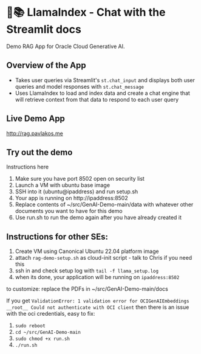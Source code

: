 # 🦙📚 LlamaIndex - Chat with the Streamlit docs

Demo RAG App for Oracle Cloud Generative AI. 

## Overview of the App

- Takes user queries via Streamlit's `st.chat_input` and displays both user queries and model responses with `st.chat_message`
- Uses LlamaIndex to load and index data and create a chat engine that will retrieve context from that data to respond to each user query

## Live Demo App

http://rag.pavlakos.me


## Try out the demo

Instructions here
1. Make sure you have port 8502 open on security list
2. Launch a VM with ubuntu base image
3. SSH into it (ubuntu@ipaddress) and run setup.sh
4. Your app is running on http://ipaddress:8502
5. Replace contents of ~/src/GenAI-Demo-main/data with whatever other documents you want to have for this demo
6. Use run.sh to run the demo again after you have already created it


## Instructions for other SEs: 

1. Create VM using Canonical Ubuntu 22.04 platform image
2. attach `rag-demo-setup.sh` as cloud-init script - talk to Chris if you need this
3. ssh in and check setup log with `tail -f llama_setup.log`
4. when its done, your application will be running on `ipaddress:8502`

to customize: replace the PDFs in ~/src/GenAI-Demo-main/docs

If you get `ValidationError: 1 validation error for OCIGenAIEmbeddings __root__ Could not authenticate with OCI client` then there is an issue with the oci credentials, easy to fix:

1. `sudo reboot`
2. `cd ~/src/GenAI-Demo-main`
3. `sudo chmod +x run.sh`
4. `./run.sh`
